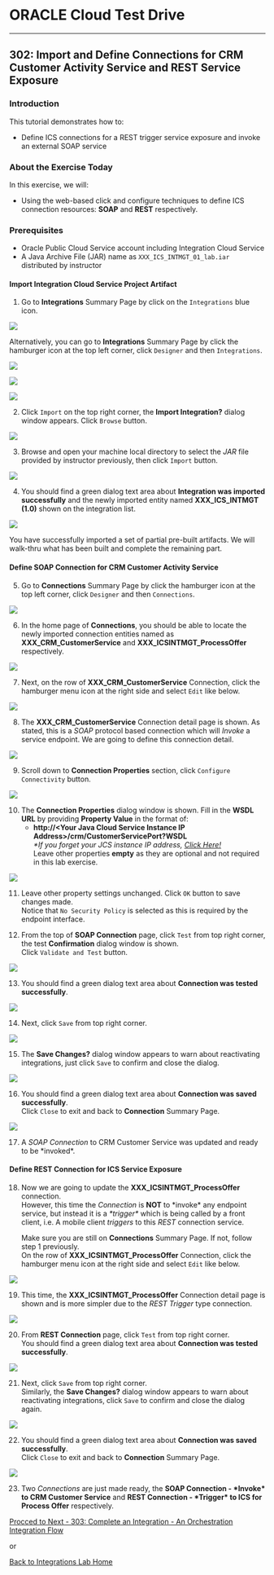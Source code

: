 # ORACLE Cloud Test Drive #
-----
## 302: Import and Define Connections for CRM Customer Activity Service and REST Service Exposure ##

### Introduction ###
This tutorial demonstrates how to:
- Define ICS connections for a REST trigger service exposure and invoke an external SOAP service

### About the Exercise Today ###
In this exercise, we will:
- Using the web-based click and configure techniques to define ICS connection resources: **SOAP** and **REST** respectively.

### Prerequisites ###
- Oracle Public Cloud Service account including Integration Cloud Service
- A Java Archive File (JAR) name as `XXX_ICS_INTMGT_01_lab.iar` distributed by instructor

#### Import Integration Cloud Service Project Artifact ####

1. Go to **Integrations** Summary Page by click on the `Integrations` blue icon.

![](images/302/01.home_integrate.png)

Alternatively, you can go to **Integrations** Summary Page by click the hamburger icon at the top left corner, click `Designer` and then `Integrations`.

![](images/302/02.home_hamburger.png)

![](images/302/03.home_hamburger_designer.png)

![](images/302/01.home_hamburger_integrate.png)

2. Click `Import` on the top right corner, the **Import Integration?** dialog window appears. Click `Browse` button.

![](images/302/02.integration_import.png)

3. Browse and open your machine local directory to select the *JAR* file provided by instructor previously, then click `Import` button.

![](images/302/02.integration_import1.png)

4. You should find a green dialog text area about **Integration was imported successfully** and the newly imported entity named **XXX_ICS_INTMGT (1.0)** shown on the integration list.

![](images/302/02.integration_import2.png)

You have successfully imported a set of partial pre-built artifacts. We will walk-thru what has been built and complete the remaining part.  

#### Define SOAP Connection for CRM Customer Activity Service ####

5. Go to **Connections** Summary Page by click the hamburger icon at the top left corner, click `Designer` and then `Connections`.

![](images/302/04.home_hamburger_connections.png)

6. In the home page of **Connections**, you should be able to locate the newly imported connection entities named as **XXX_CRM_CustomerService** and **XXX_ICSINTMGT_ProcessOffer** respectively.

![](images/302/05.connection_import.png)

7. Next, on the row of **XXX_CRM_CustomerService** Connection, click the hamburger menu icon at the right side and select `Edit` like below.

![](images/302/05.connection_import1.png)

8. The **XXX_CRM_CustomerService** Connection detail page is shown. As stated, this is a *SOAP* protocol based connection which will *Invoke* a service endpoint. We are going to define this connection detail.

![](images/302/07.connection_initial.png)

9. Scroll down to **Connection Properties** section, click `Configure Connectivity` button.

![](images/302/05.connection_import2.png)

10. The **Connection Properties** dialog window is shown. Fill in the **WSDL URL** by providing **Property Value** in the format of:
    * **http://\<Your Java Cloud Service Instance IP Address\>/crm/CustomerServicePort?WSDL**  
	*\*If you forget your JCS instance IP address, [Click Here!](../../Java%20Apps/java.cloud.md)*  
	Leave other properties **empty** as they are optional and not required in this lab exercise.
	
![](images/302/08.connection_properties.png)

11. Leave other property settings unchanged. Click `OK` button to save changes made.  
Notice that `No Security Policy` is selected as this is required by the endpoint interface.  

12. From the top of **SOAP Connection** page, click `Test` from top right corner, the test **Confirmation** dialog window is shown.  
	Click `Validate and Test` button.

![](images/302/10.connection_test.png)

13. You should find a green dialog text area about **Connection was tested successfully**.

![](images/302/11.connection_testresult.png)

14. Next, click `Save` from top right corner.

![](images/302/12.connection_save.png)

15. The **Save Changes?** dialog window appears to warn about reactivating integrations, just click `Save` to confirm and close the dialog.

![](images/302/12.connection_save1.png)

16. You should find a green dialog text area about **Connection was saved successfully**.  
    Click `Close` to exit and back to **Connection** Summary Page.

![](images/302/13.connection_saveresult.png)

17. A *SOAP Connection* to CRM Customer Service was updated and ready to be \*invoked\*.  

#### Define REST Connection for ICS Service Exposure ####

18. Now we are going to update the **XXX_ICSINTMGT_ProcessOffer** connection.  
    However, this time the *Connection* is **NOT** to \*invoke\* any endpoint service, but instead it is a *\*trigger\** which is being called by a front client, i.e. A mobile client *triggers* to this *REST* connection service.  
	
	Make sure you are still on **Connections** Summary Page. If not, follow step 1 previously.  
	On the row of **XXX_ICSINTMGT_ProcessOffer** Connection, click the hamburger menu icon at the right side and select `Edit` like below.
	
![](images/302/14.connection_rest.png)

19. This time, the **XXX_ICSINTMGT_ProcessOffer** Connection detail page is shown and is more simpler due to the *REST Trigger* type connection.

![](images/302/16.connection_initial1.png)

20. From **REST Connection** page, click `Test` from top right corner.  
    You should find a green dialog text area about **Connection was tested successfully**.

![](images/302/18.connection_test1.png)

21. Next, click `Save` from top right corner.  
Similarly, the **Save Changes?** dialog window appears to warn about reactivating integrations, click `Save` to confirm and close the dialog again.

![](images/302/20.connection_save2.png)

22. You should find a green dialog text area about **Connection was saved successfully**.  
    Click `Close` to exit and back to **Connection** Summary Page.

![](images/302/19.connection_save1.png)

23. Two *Connections* are just made ready, the **SOAP Connection - \*Invoke\* to CRM Customer Service** and **REST Connection - \*Trigger\* to ICS for Process Offer** respectively.

[Procced to Next - 303: Complete an Integration - An Orchestration Integration Flow](303-IntegrationsLab.md)

or

[Back to Integrations Lab Home](README.md)
